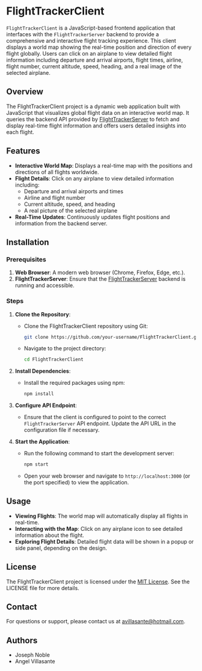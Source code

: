 # FlightTrackerClient

`FlightTrackerClient` is a JavaScript-based frontend application that interfaces with the `FlightTrackerServer` backend to provide a comprehensive and interactive flight tracking experience. This client displays a world map showing the real-time position and direction of every flight globally. Users can click on an airplane to view detailed flight information including departure and arrival airports, flight times, airline, flight number, current altitude, speed, heading, and a real image of the selected airplane.

## Overview

The FlightTrackerClient project is a dynamic web application built with JavaScript that visualizes global flight data on an interactive world map. It queries the backend API provided by [FlightTrackerServer](https://github.com/cutiri/FlightTrackerServer) to fetch and display real-time flight information and offers users detailed insights into each flight.

## Features

- **Interactive World Map**: Displays a real-time map with the positions and directions of all flights worldwide.
- **Flight Details**: Click on any airplane to view detailed information including:
  - Departure and arrival airports and times
  - Airline and flight number
  - Current altitude, speed, and heading
  - A real picture of the selected airplane
- **Real-Time Updates**: Continuously updates flight positions and information from the backend server.

## Installation

### Prerequisites

1. **Web Browser**: A modern web browser (Chrome, Firefox, Edge, etc.).
2. **FlightTrackerServer**: Ensure that the [FlightTrackerServer](https://github.com/cutiri/FlightTrackerServer) backend is running and accessible.

### Steps

1. **Clone the Repository**:
   - Clone the FlightTrackerClient repository using Git:
     ```bash
     git clone https://github.com/your-username/FlightTrackerClient.git
     ```
   - Navigate to the project directory:
     ```bash
     cd FlightTrackerClient
     ```

2. **Install Dependencies**:
   - Install the required packages using npm:
     ```bash
     npm install
     ```

3. **Configure API Endpoint**:
   - Ensure that the client is configured to point to the correct `FlightTrackerServer` API endpoint. Update the API URL in the configuration file if necessary.

4. **Start the Application**:
   - Run the following command to start the development server:
     ```bash
     npm start
     ```
   - Open your web browser and navigate to `http://localhost:3000` (or the port specified) to view the application.

## Usage

- **Viewing Flights**: The world map will automatically display all flights in real-time. 
- **Interacting with the Map**: Click on any airplane icon to see detailed information about the flight.
- **Exploring Flight Details**: Detailed flight data will be shown in a popup or side panel, depending on the design.

## License

The FlightTrackerClient project is licensed under the [MIT License](#). See the LICENSE file for more details.

## Contact

For questions or support, please contact us at [avillasante@hotmail.com](mailto:avillasante@hotmail.com).

## Authors

- Joseph Noble
- Angel Villasante
